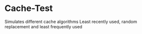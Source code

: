 # Cache-Test
Simulates different cache algorithms
Least recently used, random replacement and least frequently used
